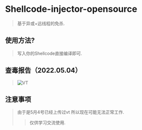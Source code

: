 # Shellcode-injector-opensource
> 基于异或+远线程的免杀.

## 使用方法?
> 写入你的Shellcode直接编译即可.

## 查毒报告（2022.05.04）
> ![VT](https://raw.githubusercontent.com/PCZG0D/DeobfTarico/main/%E5%AD%97%E7%AC%A6%E4%B8%B2%E8%A7%A3%E5%AF%86%E5%8F%82%E8%80%83%E6%AD%A4%E5%9B%BE%E7%89%87.png)

## 注意事项
> 由于是5月4号已经上传过vt 所以现在可能无法正常工作.
>> 仅供学习交流使用.
